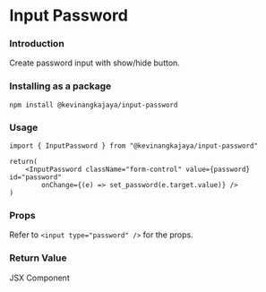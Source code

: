 # Input Password
### Introduction
Create password input with show/hide button.

### Installing as a package
`npm install @kevinangkajaya/input-password`

### Usage
```
import { InputPassword } from "@kevinangkajaya/input-password"

return(
    <InputPassword className="form-control" value={password} id="password"
        onChange={(e) => set_password(e.target.value)} />
)
```

### Props 
Refer to `<input type="password" />` for the props.

### Return Value
JSX Component